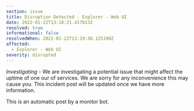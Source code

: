 ```yaml
---
section: issue
title: Disruption Detected - Explorer - Web UI
date: 2022-01-22T13:18:21.417813Z
resolved: true
informational: false
resolvedWhen: 2022-01-22T13:19:38.125190Z
affected:
  - Explorer - Web UI
severity: disrupted
---
```

*Investigating* - We are investigating a potential issue that might affect the uptime of one our of services. We are sorry for any inconvenience this may cause you. This incident post will be updated once we have more information.

This is an automatic post by a monitor bot.
        